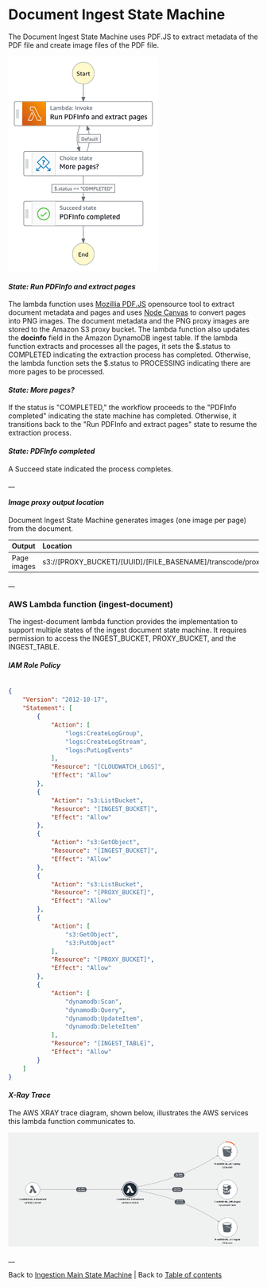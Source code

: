 # Document Ingest State Machine

The Document Ingest State Machine uses PDF.JS to extract metadata of the PDF file and create image files of the PDF file.

![Document Ingest state machine](../../../../deployment/tutorials/images/ingest-document-state-machine.png)


#### _State: Run PDFInfo and extract pages_

The lambda function uses [Mozillia PDF.JS](https://github.com/mozilla/pdf.js) opensource tool to extract document metadata and pages and uses [Node Canvas](https://github.com/Automattic/node-canvas) to convert pages into PNG images. The document metadata and the PNG proxy images are stored to the Amazon S3 proxy bucket. The lambda function also updates the **docinfo** field in the Amazon DynamoDB ingest table. If the lambda function extracts and processes all the pages, it sets the $.status to COMPLETED indicating the extraction process has completed. Otherwise, the lambda function sets the $.status to PROCESSING indicating there are more pages to be processed.

#### _State: More pages?_

If the status is "COMPLETED," the workflow proceeds to the "PDFInfo completed" indicating the state machine has completed. Otherwise, it transitions back to the "Run PDFInfo and extract pages" state to resume the extraction process. 


#### _State: PDFInfo completed_

A Succeed state indicated the process completes.

__

#### _Image proxy output location_

Document Ingest State Machine generates images (one image per page) from the document.

|Output|Location|
|:--|:--|
|Page images|s3://[PROXY_BUCKET]/[UUID]/[FILE_BASENAME]/transcode/proxy/XXXXXXXX.png|

__

### AWS Lambda function (ingest-document)

The ingest-document lambda function provides the implementation to support multiple states of the ingest document state machine. It requires permission to access the INGEST_BUCKET, PROXY_BUCKET, and the INGEST_TABLE.

#### _IAM Role Policy_

```json

{
    "Version": "2012-10-17",
    "Statement": [
        {
            "Action": [
                "logs:CreateLogGroup",
                "logs:CreateLogStream",
                "logs:PutLogEvents"
            ],
            "Resource": "[CLOUDWATCH_LOGS]",
            "Effect": "Allow"
        },
        {
            "Action": "s3:ListBucket",
            "Resource": "[INGEST_BUCKET]",
            "Effect": "Allow"
        },
        {
            "Action": "s3:GetObject",
            "Resource": "[INGEST_BUCKET]",
            "Effect": "Allow"
        },
        {
            "Action": "s3:ListBucket",
            "Resource": "[PROXY_BUCKET]",
            "Effect": "Allow"
        },
        {
            "Action": [
                "s3:GetObject",
                "s3:PutObject"
            ],
            "Resource": "[PROXY_BUCKET]",
            "Effect": "Allow"
        },
        {
            "Action": [
                "dynamodb:Scan",
                "dynamodb:Query",
                "dynamodb:UpdateItem",
                "dynamodb:DeleteItem"
            ],
            "Resource": "[INGEST_TABLE]",
            "Effect": "Allow"
        }
    ]
}

```

#### _X-Ray Trace_

The AWS XRAY trace diagram, shown below, illustrates the AWS services this lambda function communicates to.

![Ingest Document Lambda function](../../../../deployment/tutorials/images/ingest-document-lambda.png)

__

Back to [Ingestion Main State Machine](../main/README.md) | Back to [Table of contents](../../../../README.md#table-of-contents)
